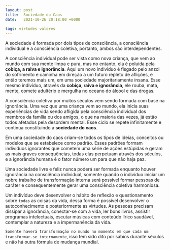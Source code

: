 ```yaml
---
layout: post
title:  Sociedade do Caos
date:   2021-10-26 20:18:00 +0000

tags: virtudes valores
---
```


A sociedade é formada por dois tipos de consciência, a consciência individual e a consciência coletiva, portanto, ambos são interdependentes.

A consciência individual pode ser vista como nova criança, que vem ao mundo com sua mente limpa e pura, mas no entanto, ela é poluída pela **cobiça, a raiva e ignorância**. Aqui um novo indivíduo é fisgado pelo anzol do sofrimento e caminha em direção a um futuro repleto de aflições, e então teremos mais um, em uma sociedade majoritariamente insana. Esse mesmo indivíduo, através da **cobiça, raiva e ignorância**, ele rouba, mata, mente, comete adultério e mergulha no oceano do álcool e das drogas.

A consciência coletiva por muitos séculos vem sendo formada com base na ignorância. Uma vez que uma criança vem ao mundo, ela inicia suas experiências de vida sendo afligida pela consciência individual dos membros da família ou dos amigos, o que na maioria das vezes, já estão todos afetados pela desordem mental. Esse ciclo se repete infinitamente e continua constituindo a **sociedade do caos**.

Em uma sociedade do caos criam-se todos os tipos de ideias, conceitos ou modelos que se estabelece como padrão. Esses padrões formam indivíduos ignorantes que cometem uma série de ações estúpidas e geram as mais graves consequências, todas elas perpetuam através dos séculos, e a ignorância humana é o fator número um para que não haja paz.

Uma sociedade livre e feliz nunca poderá ser formada enquanto houver ignorância na consciência individual, somente quando o indivíduo iniciar um nobre trabalho de transformação interna será possível formar pessoas de caráter e consequentemente gerar uma consciência coletiva harmoniosa.

Um indivíduo deve desenvolver o hábito de reflexão e questionamento sobre `todas` as coisas da vida, dessa forma é possível desenvolver o autoconhecimento e posteriormente as virtudes. As pessoas precisam dissipar a ignorância, conectar-se com a vida, ler bons livros, assistir programas intelectuais, escutar músicas com conteúdo lírico saudável, contemplar a natureza e a impermanência da vida.

`Somente haverá transformação no mundo no momento em que cada um transformar-se internamente`, isso tem sido dito por sábios durante séculos e não há outra fórmula de mudança mundial.
 